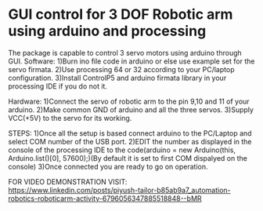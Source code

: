 # GUI control for 3 DOF Robotic arm using arduino and processing

The package is capable to control 3 servo motors using arduino through GUI.
Software:
1)Burn ino file code in arduino or else use example set for the servo firmata.
2)Use processing 64 or 32 according to your PC/laptop configuration.
3)Install ControlP5 and arduino firmata library in your processing IDE if you do not it.

Hardware:
1)Connect the servo of robotic arm to the pin 9,10 and 11 of your arduino.
2)Make common GND of arduino and all the three servos.
3)Supply VCC(+5V) to the servo for its working.


STEPS:
1)Once all the setup is based connect arduino to the PC/Laptop and select COM number of the USB port.
2)EDIT the number as displayed in the console of the processing IDE to the code(arduino = new Arduino(this, Arduino.list()[0], 57600);)(By default it is set to first COM dispalyed on the console)
3)Once connected you are ready to go on operation.

FOR VIDEO DEMONSTRATION VISIT: https://www.linkedin.com/posts/piyush-tailor-b85ab9a7_automation-robotics-roboticarm-activity-6796056347885518848--bMR
